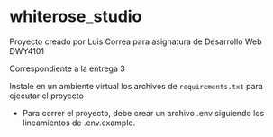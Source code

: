 # whiterose_studio

Proyecto creado por Luis Correa
para asignatura de Desarrollo Web DWY4101

Correspondiente a la entrega 3

Instale en un ambiente virtual los archivos de `requirements.txt` para ejecutar el proyecto

-   Para correr el proyecto, debe crear un archivo .env siguiendo los lineamientos de .env.example.
